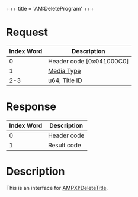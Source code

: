 +++
title = 'AM:DeleteProgram'
+++

# Request

| Index Word | Description                                            |
|------------|--------------------------------------------------------|
| 0          | Header code \[0x041000C0\]                             |
| 1          | [Media Type](Filesystem_services#MediaType "wikilink") |
| 2-3        | u64, Title ID                                          |

# Response

| Index Word | Description |
|------------|-------------|
| 0          | Header code |
| 1          | Result code |

# Description

This is an interface for
[AMPXI:DeleteTitle](AMPXI:DeleteTitle "wikilink").
